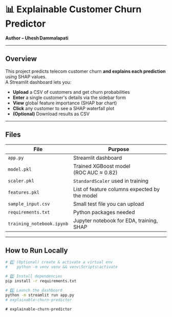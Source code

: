 # 📊 Explainable Customer Churn Predictor

**Author&nbsp;– Uhesh Dammalapati**

---

## Overview
This project predicts telecom customer churn **and explains each prediction** using SHAP values.  
A Streamlit dashboard lets you:

- **Upload** a CSV of customers and get churn probabilities  
- **Enter** a single customer's details via the sidebar form  
- **View** global feature importance (SHAP bar chart)  
- **Click** any customer to see a SHAP waterfall plot  
- **(Optional)** Download results as CSV  

---

## Files
| File | Purpose |
|------|---------|
| `app.py` | Streamlit dashboard |
| `model.pkl` | Trained XGBoost model (ROC AUC ≈ 0.82) |
| `scaler.pkl` | `StandardScaler` used in training |
| `features.pkl` | List of feature columns expected by the model |
| `sample_input.csv` | Small test file you can upload |
| `requirements.txt` | Python packages needed |
| `training_notebook.ipynb` | Jupyter notebook for EDA, training, SHAP |

---

## How to Run Locally
```bash
# 1️⃣ (Optional) create & activate a virtual env  
#    python -m venv venv && venv\Scripts\activate

# 2️⃣ Install dependencies  
pip install -r requirements.txt

# 3️⃣ Launch the dashboard  
python -m streamlit run app.py
#   e x p l a i n a b l e - c h u r n - p r e d i c t o r  
 #   e x p l a i n a b l e - c h u r n - p r e d i c t o r  
 